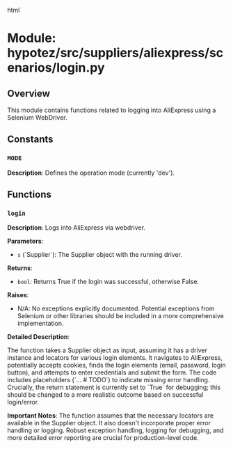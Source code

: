html
<h1>Module: hypotez/src/suppliers/aliexpress/scenarios/login.py</h1>

<h2>Overview</h2>
<p>This module contains functions related to logging into AliExpress using a Selenium WebDriver.</p>

<h2>Constants</h2>

<h3><code>MODE</code></h3>

<p><strong>Description</strong>: Defines the operation mode (currently 'dev').</p>


<h2>Functions</h2>

<h3><code>login</code></h3>

<p><strong>Description</strong>: Logs into AliExpress via webdriver.</p>

<p><strong>Parameters</strong>:</p>
<ul>
  <li><code>s</code> (`Supplier`): The Supplier object with the running driver.</li>
</ul>

<p><strong>Returns</strong>:</p>
<ul>
  <li><code>bool</code>: Returns True if the login was successful, otherwise False.</li>
</ul>

<p><strong>Raises</strong>:</p>
<ul>
  <li>N/A:  No exceptions explicitly documented.  Potential exceptions from Selenium or other libraries should be included in a more comprehensive implementation.</li>
</ul>



<p><strong>Detailed Description</strong>:</p>
<p>The function takes a Supplier object as input, assuming it has a driver instance and locators for various login elements. It navigates to AliExpress, potentially accepts cookies, finds the login elements (email, password, login button), and attempts to enter credentials and submit the form. The code includes placeholders (`... # TODO`) to indicate missing error handling.  Crucially, the return statement is currently set to `True` for debugging; this should be changed to a more realistic outcome based on successful login/error.</p>

<p><strong>Important Notes</strong>:  The function assumes that the necessary locators are available in the Supplier object. It also doesn't incorporate proper error handling or logging.  Robust exception handling, logging for debugging, and more detailed error reporting are crucial for production-level code.</p>